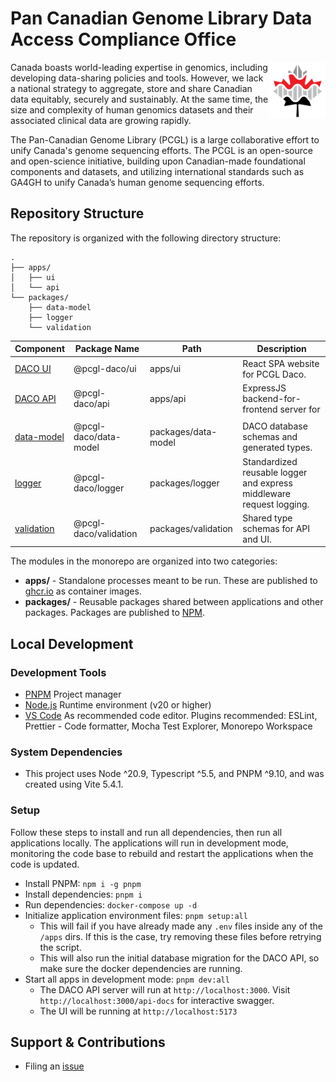 # Pan Canadian Genome Library Data Access Compliance Office

<img src="./apps/ui/public/pcgl-logo.png" height="90" align="right" />

Canada boasts world-leading expertise in genomics, including developing data-sharing policies and tools. However, we lack a national strategy to aggregate, store and share Canadian data equitably, securely and sustainably. At the same time, the size and complexity of human genomics datasets and their associated clinical data are growing rapidly.

The Pan-Canadian Genome Library (PCGL) is a large collaborative effort to unify Canada's genome sequencing efforts. The PCGL is an open-source and open-science initiative, building upon Canadian-made foundational components and datasets, and utilizing international standards such as GA4GH to unify Canada’s human genome sequencing efforts.

## Repository Structure

The repository is organized with the following directory structure:

```
.
├── apps/
│   ├── ui
│   └── api
└── packages/
    ├── data-model
    ├── logger
    └── validation
```


| Component                                   | Package Name          | Path                | Description                                                          |
| ------------------------------------------- | --------------------- | ------------------- | -------------------------------------------------------------------- |
| [DACO UI](apps/ui/README.md)            | @pcgl-daco/ui         | apps/ui             | React SPA website for PCGL Daco.                                     |
| [DACO API](apps/api/README.md)       | @pcgl-daco/api        | apps/api            | ExpressJS backend-for-frontend server for                            |
|                                             |                       |                     |                                                                      |
| [data-model](packages/data-model/README.md) | @pcgl-daco/data-model | packages/data-model | DACO database schemas and generated types.                           |
| [logger](packages/logger/README.md)         | @pcgl-daco/logger     | packages/logger     | Standardized reusable logger and express middleware request logging. |
| [validation](packages/validation/README.md) | @pcgl-daco/validation | packages/validation | Shared type schemas for API and UI.                                  |


The modules in the monorepo are organized into two categories:

- **apps/** - Standalone processes meant to be run. These are published to [ghcr.io](https://ghcr.io) as container images.
- **packages/** - Reusable packages shared between applications and other packages. Packages are published to [NPM](https://npmjs.com).

## Local Development

### Development Tools

- [PNPM](https://pnpm.io/) Project manager
- [Node.js](https://nodejs.org/en) Runtime environment (v20 or higher)
- [VS Code](https://code.visualstudio.com/) As recommended code editor. Plugins recommended: ESLint, Prettier - Code formatter, Mocha Test Explorer, Monorepo Workspace

### System Dependencies

- This project uses Node ^20.9, Typescript ^5.5, and PNPM ^9.10, and was created using Vite 5.4.1.

### Setup

Follow these steps to install and run all dependencies, then run all applications locally. The applications will run in development mode, monitoring the code base to rebuild and restart the applications when the code is updated.

- Install PNPM: `npm i -g pnpm`
- Install dependencies: `pnpm i`
- Run dependencies: `docker-compose up -d`
- Initialize application environment files: `pnpm setup:all`
  - This will fail if you have already made any `.env` files inside any of the `/apps` dirs. If this is the case, try removing these files before retrying the script.
  - This will also run the initial database migration for the DACO API, so make sure the docker dependencies are running.
- Start all apps in development mode: `pnpm dev:all`
	- The DACO API server will run at `http://localhost:3000`. Visit `http://localhost:3000/api-docs` for interactive swagger.
	- The UI will be running at `http://localhost:5173`

## Support & Contributions

- Filing an [issue](https://github.com/Pan-Canadian-Genome-Library/daco/issues)
